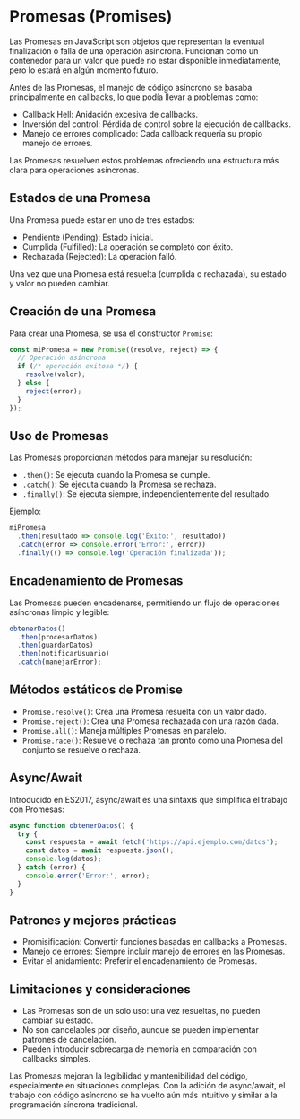# Promesas (Promises)


Las Promesas en JavaScript son objetos que representan la eventual finalización o falla de una operación asíncrona. Funcionan como un contenedor para un valor que puede no estar disponible inmediatamente, pero lo estará en algún momento futuro.

Antes de las Promesas, el manejo de código asíncrono se basaba principalmente en callbacks, lo que podía llevar a problemas como:

- Callback Hell: Anidación excesiva de callbacks.
- Inversión del control: Pérdida de control sobre la ejecución de callbacks.
- Manejo de errores complicado: Cada callback requería su propio manejo de errores.

Las Promesas resuelven estos problemas ofreciendo una estructura más clara para operaciones asíncronas.

## Estados de una Promesa

Una Promesa puede estar en uno de tres estados:

- Pendiente (Pending): Estado inicial.
- Cumplida (Fulfilled): La operación se completó con éxito.
- Rechazada (Rejected): La operación falló.

Una vez que una Promesa está resuelta (cumplida o rechazada), su estado y valor no pueden cambiar.

## Creación de una Promesa

Para crear una Promesa, se usa el constructor `Promise`:

```javascript
const miPromesa = new Promise((resolve, reject) => {
  // Operación asíncrona
  if (/* operación exitosa */) {
    resolve(valor);
  } else {
    reject(error);
  }
});
```

## Uso de Promesas

Las Promesas proporcionan métodos para manejar su resolución:

- `.then()`: Se ejecuta cuando la Promesa se cumple.
- `.catch()`: Se ejecuta cuando la Promesa se rechaza.
- `.finally()`: Se ejecuta siempre, independientemente del resultado.

Ejemplo:

```javascript
miPromesa
  .then(resultado => console.log('Éxito:', resultado))
  .catch(error => console.error('Error:', error))
  .finally(() => console.log('Operación finalizada'));
```

## Encadenamiento de Promesas

Las Promesas pueden encadenarse, permitiendo un flujo de operaciones asíncronas limpio y legible:

```javascript
obtenerDatos()
  .then(procesarDatos)
  .then(guardarDatos)
  .then(notificarUsuario)
  .catch(manejarError);
```

## Métodos estáticos de Promise

- `Promise.resolve()`: Crea una Promesa resuelta con un valor dado.
- `Promise.reject()`: Crea una Promesa rechazada con una razón dada.
- `Promise.all()`: Maneja múltiples Promesas en paralelo.
- `Promise.race()`: Resuelve o rechaza tan pronto como una Promesa del conjunto se resuelve o rechaza.

## Async/Await

Introducido en ES2017, async/await es una sintaxis que simplifica el trabajo con Promesas:

```javascript
async function obtenerDatos() {
  try {
    const respuesta = await fetch('https://api.ejemplo.com/datos');
    const datos = await respuesta.json();
    console.log(datos);
  } catch (error) {
    console.error('Error:', error);
  }
}
```

## Patrones y mejores prácticas

- Promisificación: Convertir funciones basadas en callbacks a Promesas.
- Manejo de errores: Siempre incluir manejo de errores en las Promesas.
- Evitar el anidamiento: Preferir el encadenamiento de Promesas.

## Limitaciones y consideraciones

- Las Promesas son de un solo uso: una vez resueltas, no pueden cambiar su estado.
- No son cancelables por diseño, aunque se pueden implementar patrones de cancelación.
- Pueden introducir sobrecarga de memoria en comparación con callbacks simples.


Las Promesas mejoran la legibilidad y mantenibilidad del código, especialmente en situaciones complejas. Con la adición de async/await, el trabajo con código asíncrono se ha vuelto aún más intuitivo y similar a la programación síncrona tradicional.